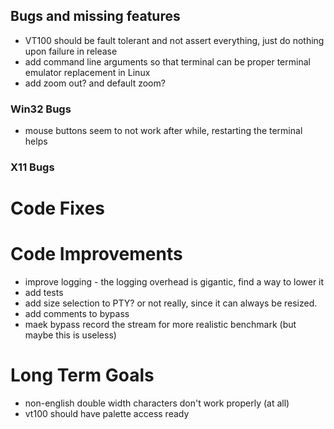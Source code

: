 ﻿## Bugs and missing features

- VT100 should be fault tolerant and not assert everything, just do nothing upon failure in release
- add command line arguments so that terminal can be proper terminal emulator replacement in Linux
- add zoom out? and default zoom? 

### Win32 Bugs

- mouse buttons seem to not work after while, restarting the terminal helps

### X11 Bugs

# Code Fixes

# Code Improvements 

- improve logging - the logging overhead is gigantic, find a way to lower it
- add tests
- add size selection to PTY? or not really, since it can always be resized. 
- add comments to bypass
- maek bypass record the stream for more realistic benchmark (but maybe this is useless)

# Long Term Goals

- non-english double width characters don't work properly (at all)
- vt100 should have palette access ready
